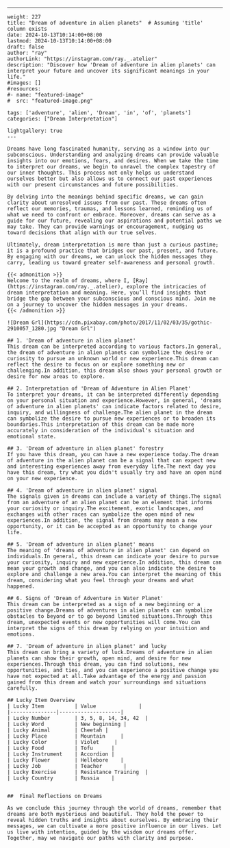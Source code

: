 ---
    weight: 227
    title: "Dream of adventure in alien planets"  # Assuming 'title' column exists
    date: 2024-10-13T10:14:00+08:00
    lastmod: 2024-10-13T10:14:00+08:00
    draft: false
    author: "ray"
    authorLink: "https://instagram.com/ray._.atelier"
    description: "Discover how 'Dream of adventure in alien planets' can interpret your future and uncover its significant meanings in your life."
    #images: []
    #resources:
    #- name: "featured-image"
    #  src: "featured-image.png"
    
    tags: ['adventure', 'alien', 'Dream', 'in', 'of', 'planets']
    categories: ["Dream Interpretation"]
    
    lightgallery: true
    ---
    
    Dreams have long fascinated humanity, serving as a window into our subconscious. Understanding and analyzing dreams can provide valuable insights into our emotions, fears, and desires. When we take the time to interpret our dreams, we begin to unravel the complex tapestry of our inner thoughts. This process not only helps us understand ourselves better but also allows us to connect our past experiences with our present circumstances and future possibilities.
    
    By delving into the meanings behind specific dreams, we can gain clarity about unresolved issues from our past. These dreams often reflect our memories, traumas, and lessons learned, reminding us of what we need to confront or embrace. Moreover, dreams can serve as a guide for our future, revealing our aspirations and potential paths we may take. They can provide warnings or encouragement, nudging us toward decisions that align with our true selves.
    
    Ultimately, dream interpretation is more than just a curious pastime; it is a profound practice that bridges our past, present, and future. By engaging with our dreams, we can unlock the hidden messages they carry, leading us toward greater self-awareness and personal growth.
    
    {{< admonition >}}
    Welcome to the realm of dreams, where I, [Ray](https://instagram.com/ray._.atelier), explore the intricacies of dream interpretation and meaning. Here, you’ll find insights that bridge the gap between your subconscious and conscious mind. Join me on a journey to uncover the hidden messages in your dreams.
    {{< /admonition >}}
    
    ![Dream Grl](https://cdn.pixabay.com/photo/2017/11/02/03/35/gothic-2910057_1280.jpg "Dream Grl")
    
    ## 1. 'Dream of adventure in alien planet'
    This dream can be interpreted according to various factors.In general, the dream of adventure in alien planets can symbolize the desire or curiosity to pursue an unknown world or new experience.This dream can reflect the desire to focus on or explore something new or challenging.In addition, this dream also shows your personal growth or desire for new areas to explore.
    
    ## 2. Interpretation of 'Dream of Adventure in Alien Planet'
    To interpret your dreams, it can be interpreted differently depending on your personal situation and experience.However, in general, 'dreams of adventure in alien planets' can indicate factors related to desire, inquiry, and willingness of challenge.The alien planet in the dream can symbolize the desire to pursue new experiences or to broaden its boundaries.This interpretation of this dream can be made more accurately in consideration of the individual's situation and emotional state.
    
    ## 3. 'Dream of adventure in alien planet' forestry
    If you have this dream, you can have a new experience today.The dream of adventure in the alien planet can be a signal that can expect new and interesting experiences away from everyday life.The next day you have this dream, try what you didn't usually try and have an open mind on your new experience.
    
    ## 4. 'Dream of adventure in alien planet' signal
    The signals given in dreams can include a variety of things.The signal from an adventure of an alien planet can be an element that informs your curiosity or inquiry.The excitement, exotic landscapes, and exchanges with other races can symbolize the open mind of new experiences.In addition, the signal from dreams may mean a new opportunity, or it can be accepted as an opportunity to change your life.
    
    ## 5. 'Dream of adventure in alien planet' means
    The meaning of 'dreams of adventure in alien planet' can depend on individuals.In general, this dream can indicate your desire to pursue your curiosity, inquiry and new experience.In addition, this dream can mean your growth and change, and you can also indicate the desire to explore and challenge a new area.You can interpret the meaning of this dream, considering what you feel through your dreams and what happened.
    
    ## 6. Signs of 'Dream of Adventure in Water Planet'
    This dream can be interpreted as a sign of a new beginning or a positive change.Dreams of adventures in alien planets can symbolize obstacles to beyond or to go beyond limited situations.Through this dream, unexpected events or new opportunities will come.You can interpret the signs of this dream by relying on your intuition and emotions.
    
    ## 7. 'Dream of adventure in alien planet' and lucky
    This dream can bring a variety of luck.Dreams of adventure in alien planets can show their growth, open mind, and desire for new experiences.Through this dream, you can find solutions, new opportunities, and ties, and you can experience a positive change you have not expected at all.Take advantage of the energy and passion gained from this dream and watch your surroundings and situations carefully.
    
    ## Lucky Item Overview
    | Lucky Item          | Value              |
    |---------------|--------------------|
    | Lucky Number        | 3, 5, 8, 14, 34, 42  |
    | Lucky Word          | New beginning |
    | Lucky Animal        | Cheetah |
    | Lucky Place         | Mountain     |
    | Lucky Color         | Violet     |
    | Lucky Food          | Tofu      |
    | Lucky Instrument    | Accordion |
    | Lucky Flower        | Hellebore    |
    | Lucky Job           | Teacher       |
    | Lucky Exercise      | Resistance Training  |
    | Lucky Country       | Russia    |
    
    
    ##  Final Reflections on Dreams
    
    As we conclude this journey through the world of dreams, remember that dreams are both mysterious and beautiful. They hold the power to reveal hidden truths and insights about ourselves. By embracing their messages, we can cultivate a more positive influence in our lives. Let us live with intention, guided by the wisdom our dreams offer. Together, may we navigate our paths with clarity and purpose.
    